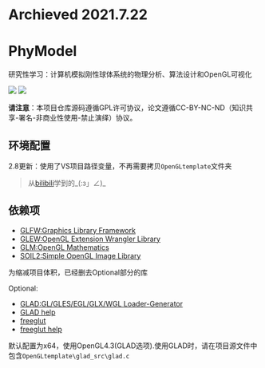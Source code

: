 # Archieved 2021.7.22

# PhyModel

研究性学习：计算机模拟刚性球体系统的物理分析、算法设计和OpenGL可视化

![](https://img.shields.io/badge/license-GPL-blue?style=for-the-badge) ![](https://i.creativecommons.org/l/by-nc-nd/4.0/88x31.png)

**请注意**：本项目仓库源码遵循GPL许可协议，论文遵循CC-BY-NC-ND（知识共享-署名-非商业性使用-禁止演绎）协议。

## 环境配置

2.8更新：使用了VS项目路径变量，不再需要拷贝`OpenGLtemplate`文件夹

>从[bilibili](https://www.bilibili.com/video/BV1MJ411u7Bc)学到的\_(:з」∠)\_

## 依赖项

* [GLFW:Graphics Library Framework](https://github.com/glfw/glfw)
* [GLEW:OpenGL Extension Wrangler Library](http://glew.sourceforge.net/)
* [GLM:OpenGL Mathematics](https://github.com/g-truc/glm)
* [SOIL2:Simple OpenGL Image Library](https://github.com/SpartanJ/soil2)

为缩减项目体积，已经删去Optional部分的库

Optional:

* [GLAD:GL/GLES/EGL/GLX/WGL Loader-Generator](https://github.com/Dav1dde/glad)
* [GLAD help](https://blog.csdn.net/sigmarising/article/details/80470054)
* [freeglut](https://www.transmissionzero.co.uk/software/freeglut-devel/)
* [freeglut help](https://www.2bboy.com/archives/181.html)

默认配置为x64，使用OpenGL4.3(GLAD选项).使用GLAD时，请在项目源文件中包含`OpenGLtemplate\glad_src\glad.c`
